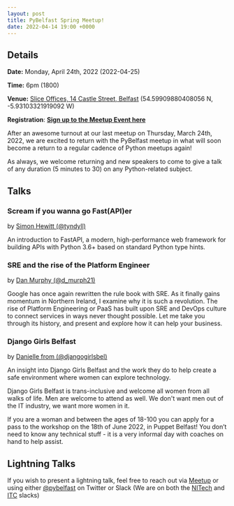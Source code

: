 ```yaml
---
layout: post
title: PyBelfast Spring Meetup!
date: 2022-04-14 19:00 +0000
---
```


## Details

**Date:** Monday, April 24th, 2022 (2022-04-25)

**Time:** 6pm (1800)

**Venue:** [Slice Offices, 14 Castle Street, Belfast](https://www.google.com/maps/search/?api=1&query=54.599080%2C-5.931044) (54.59909880408056 N, -5.93103321919092 W)

**Registration**: [**Sign up to the Meetup Event here**](https://www.meetup.com/PyBelfast/events/285122776)

After an awesome turnout at our last meetup on Thursday, March 24th, 2022, we are excited to return with the PyBelfast meetup in what will soon become a return to a regular cadence of Python meetups again!

As always, we welcome returning and new speakers to come to give a talk of any duration (5 minutes to 30) on any Python-related subject.

## Talks

### Scream if you wanna go Fast(API)er

by [Simon Hewitt (@tyndyll)](https://twitter.com/tyndyll)

An introduction to FastAPI, a modern, high-performance web framework for building APIs with Python 3.6+ based on standard Python type hints.

### SRE and the rise of the Platform Engineer

by [Dan Murphy (@d_murph21)](https://twitter.com/d_murph21)

Google has once again rewritten the rule book with SRE. As it finally gains momentum in Northern Ireland, I examine why it is such a revolution. The rise of Platform Engineering or PaaS has built upon SRE and DevOps culture to connect services in ways never thought possible. Let me take you through its history, and present and explore how it can help your business.

### Django Girls Belfast

by [Danielle from (@djangogirlsbel)](https://twitter.com/djangogirlsbel)

An insight into Django Girls Belfast and the work they do to help create a safe environment where women can explore technology.

Django Girls Belfast is trans-inclusive and welcome all women from all walks of life. Men are welcome to attend as well. We don't want men out of the IT industry, we want more women in it.

If you are a woman and between the ages of 18-100 you can apply for a pass to the workshop on the 18th of June 2022, in Puppet Belfast! You don’t need to know any technical stuff - it is a very informal day with coaches on hand to help assist.

## Lightning Talks

If you wish to present a lightning talk, feel free to reach out via [Meetup](https://www.meetup.com/PyBelfast/) or using either [@pybelfast](https://twitter.com/pybelfast) on Twitter or Slack (We are on both the [NITech](nitech.slack.com) and [ITC](irishtechcommunity.slack.com) slacks)
